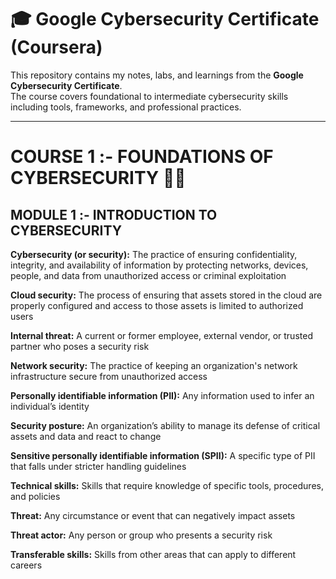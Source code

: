 # 🎓 Google Cybersecurity Certificate (Coursera)

This repository contains my notes, labs, and learnings from the **Google Cybersecurity Certificate**.  
The course covers foundational to intermediate cybersecurity skills including tools, frameworks, and professional practices.

----------------------------------------------------------------------------------------------------------------------------------------------------------------------------------------------

# COURSE 1 :- FOUNDATIONS OF CYBERSECURITY 😶‍🌫️

## MODULE 1 :- INTRODUCTION TO CYBERSECURITY

**Cybersecurity (or security):** The practice of ensuring confidentiality, integrity, and availability of information by protecting networks, devices, people, and data from unauthorized access or criminal exploitation

**Cloud security:** The process of ensuring that assets stored in the cloud are properly configured and access to those assets is limited to authorized users

**Internal threat:** A current or former employee, external vendor, or trusted partner who poses a security risk

**Network security:** The practice of keeping an organization's network infrastructure secure from unauthorized access

**Personally identifiable information (PII):** Any information used to infer an individual’s identity

**Security posture:** An organization’s ability to manage its defense of critical assets and data and react to change

**Sensitive personally identifiable information (SPII):** A specific type of PII that falls under stricter handling guidelines

**Technical skills:** Skills that require knowledge of specific tools, procedures, and policies

**Threat:** Any circumstance or event that can negatively impact assets

**Threat actor:** Any person or group who presents a security risk

**Transferable skills:** Skills from other areas that can apply to different careers
